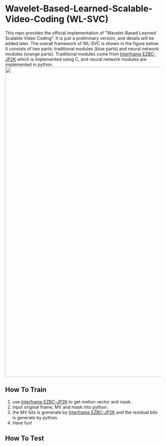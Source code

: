 # Wavelet-Based-Learned-Scalable-Video-Coding (WL-SVC)
This repo provides the official implementation of "Wavelet-Based Learned Scalable Video Coding". It is just a preliminary version, and details will be added later. The overall framework of WL-SVC is shown in the figure below. It consists of two parts: traditional modules (blue parts) and neural network modules (orange parts). Traditional modules come from [Interframe EZBC-JP2K](https://ecse.rpi.edu/interframevideocoding/) which is implemented using C, and neural network modules are implemented in python.
<img src="https://user-images.githubusercontent.com/48936648/150902487-f2288ab0-0a8d-4cb9-90b9-8b918dd59854.png" width="1000px">
## How To Train
1. use [Interframe EZBC-JP2K](https://ecse.rpi.edu/interframevideocoding/) to get metion vector and mask.
2. input original frame, MV and mask into python.
3. the MV bits is grenerate by [Interframe EZBC-JP2K](https://ecse.rpi.edu/interframevideocoding/) and the residual bits is generate by python.
4. Have fun!
## How To Test
